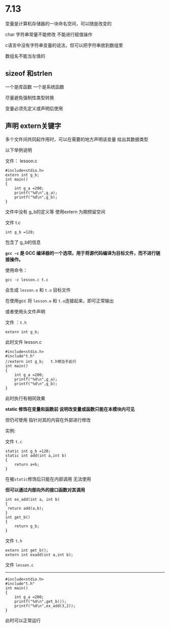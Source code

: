 # 7.13

变量是计算机存储器的一块命名空间，可以随是改变的

char 字符串常量不能修改 不能进行赋值操作

c语言中没有字符串变量的说法，但可以把字符串放到数组里

数组名不能当左值的

## sizeof 和strlen

一个是库函数 一个是系统函数

尽量避免强制性类型转换

变量必须先定义或声明后使用

## 声明 extern关键字

多个文件间共同起作用时，可以在需要的地方声明该变量 给出其数据类型

以下举例说明

文件： lesson.c

```
#include<stdio.h>
extern int g_b;
int main()
{
    int g_a =200;
    printf("%d\n",g_a);
    printf("%d\n",g_b);
}
```

文件中没有 g_b的定义等 使用extern 为期预留空间

文件 t.c

```
int g_b =120;
```

包含了 g_b的信息

**`gcc -c` 是 GCC 编译器的一个选项，用于将源代码编译为目标文件，而不进行链接操作。**

使用命令：

```
gcc -c lesson.c t.c
```

会生成 `lesson.o`  和 `t.o` 目标文件

在使用gcc 将 `lesson.o`  和 `t.o`连接起来，即可正常输出

或者使用头文件声明

文件 ：`t.h`

```
extern int g_b;
```

此时文件 lesson.c

```
#include<stdio.h>
#include"t.h"
//extern int g_b;	t.h相当于此行
int main()
{
    int g_a =200;
    printf("%d\n",g_a);
    printf("%d\n",g_b);
}
```

此时执行有相同效果

**static 修饰在变量和函数前 说明改变量或函数只能在本模块内可见**

但仍可使用 指针对其的内容在外部进行修改

实例:

文件 `t.c`

```
static int g_b =120;
static int add(int a,int b)
{
	return a+b;
}
```

在被`static`修饰后只能在内部调用 无法使用

**但可以通过内部向外的接口函数对其调用**

```
int ex_add(int a, int b)
{
 return add(a,b);
}
int get_b()
{
	return g_b;
}
```



文件 `t.h`

```
extern int get_b(); 
extern int exadd(int a,int b);
```

文件 `lesson.c`

------

```
#include<stdio.h>
#include"t.h"
int main()
{
    int g_a =200;
    printf("%d\n",get_b());
    printf("%d\n",ex_add(3,2));
}
```

此时可以正常运行

